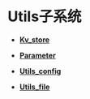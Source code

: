 # Utils子系统<a name="ZH-CN_TOPIC_0000001054915083"></a>

-   **[Kv\_store](Kv_store.md)**  

-   **[Parameter](Parameter.md)**  

-   **[Utils\_config](Utils_config.md)**  

-   **[Utils\_file](Utils_file.md)**  


